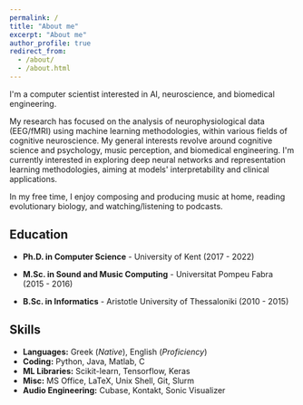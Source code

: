 ```yaml
---
permalink: /
title: "About me"
excerpt: "About me"
author_profile: true
redirect_from: 
  - /about/
  - /about.html
---
```

I'm a computer scientist interested in AI, neuroscience, and biomedical engineering.

My research has focused on the analysis of neurophysiological data (EEG/fMRI) using machine learning methodologies, within various fields of cognitive neuroscience. My general interests revolve around cognitive science and psychology, music perception, and biomedical engineering. I'm currently interested in exploring deep neural networks and representation learning methodologies, aiming at models' interpretability and clinical applications.

In my free time, I enjoy composing and producing music at home, reading evolutionary biology, and watching/listening to podcasts.

## Education

- **Ph.D. in Computer Science** - University of Kent (2017 - 2022)

- **M.Sc. in Sound and Music Computing** - Universitat Pompeu Fabra (2015 - 2016)

- **B.Sc. in Informatics** - Aristotle University of Thessaloniki (2010 - 2015)

## Skills

- **Languages:** Greek (*Native*), English (*Proficiency*)
- **Coding:** Python, Java, Matlab, C
- **ML Libraries:** Scikit-learn, Tensorflow, Keras
- **Misc:** MS Office, LaTeX, Unix Shell, Git, Slurm
- **Audio Engineering:** Cubase, Kontakt, Sonic Visualizer
